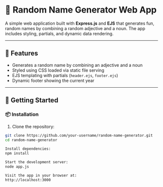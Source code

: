 # 🎲 Random Name Generator Web App

A simple web application built with **Express.js** and **EJS** that generates fun, random names by combining a random adjective and a noun. The app includes styling, partials, and dynamic data rendering.

---

## 📌 Features

- Generates a random name by combining an adjective and a noun
- Styled using CSS loaded via static file serving
- EJS templating with partials (`header.ejs`, `footer.ejs`)
- Dynamic footer showing the current year

---

## 🚀 Getting Started

### 📦 Installation

1. Clone the repository:
```bash
git clone https://github.com/your-username/random-name-generator.git
cd random-name-generator

Install dependencies:
npm install

Start the development server:
node app.js

Visit the app in your browser at:
http://localhost:3000
